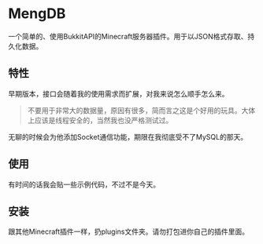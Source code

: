 MengDB
=====
一个简单的、使用BukkitAPI的Minecraft服务器插件。用于以JSON格式存取、持久化数据。

特性
---
早期版本，接口会随着我的使用需求而扩展，对我来说怎么顺手怎么来。

>不要用于非常大的数据量，原因有很多，简而言之这是个好用的玩具。大体上应该是线程安全的，当然我也没严格测试过。

无聊的时候会为他添加Socket通信功能，期限在我彻底受不了MySQL的那天。

使用
---
有时间的话我会贴一些示例代码，不过不是今天。

安装
---
跟其他Minecraft插件一样，扔plugins文件夹。请勿打包进你自己的插件里面。